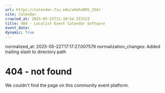 ```yaml
---
url: https://calendar.fiu.edu/adaha005_334/
site: Calendar
crawled_at: 2025-05-21T11:10:54.323323
title: 404 - Localist Event Calendar Software
event_date: 
dynamic: True
---
```

normalized_at: 2025-05-22T17:17:27.007579
normalization_changes: Added trailing slash to directory path

# 404 - not found
We couldn't find the page on this community event platform.
